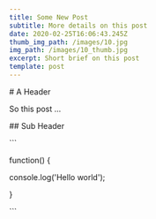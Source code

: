 ```yaml
---
title: Some New Post
subtitle: More details on this post
date: 2020-02-25T16:06:43.245Z
thumb_img_path: /images/10.jpg
img_path: /images/10_thumb.jpg
excerpt: Short brief on this post
template: post
---
```

\# A Header

So this post ...

\## Sub Header

\`\``

function() {

   console.log('Hello world');

}

\`\``
